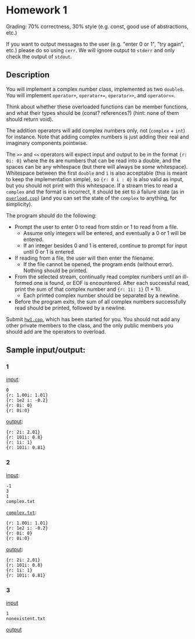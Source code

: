 # Homework 1
Grading: 70% correctness, 30% style (e.g. const, good use of abstractions, etc.)

If you want to output messages to the user (e.g. "enter 0 or 1", "try again", etc.) please do so using `cerr`. We will ignore output to `stderr` and only check the output of `stdout`.

## Description

You will implement a complex number class, implemented as two `double`s. You will implement `operator+`, `operator+=`, `operator>>`, and `operator<<`.

Think about whether these overloaded functions can be member functions, and what their types should be (const? references?) (hint: none of them should return void).

The addition operators will add complex numbers only, not (`complex` + `int`) for instance.  Note that adding complex numbers is just adding their real and imaginary components pointwise.

The `>>` and `<<` operators will expect input and output to be in the format `{r: 0i: 0}` where the `0`s are numbers that can be read into a double, and the spaces can be any whitespace (but there will always be _some_ whitespace). Whitespace between the first `double` and `i` is also acceptable (this is meant to keep the implementation simple), so `{r: 0 i : 0}` is also valid as input, but you should not print with this whitespace. If a stream tries to read a `complex` and the format is incorrect, it should be set to a failure state (as in [`overload.cpp`](../lecture2/overload.cpp)) (and you can set the state of the `complex` to anything, for simplicity).

The program should do the following:
- Prompt the user to enter 0 to read from stdin or 1 to read from a file.
  - Assume only integers will be entered, and eventually a 0 or 1 will be entered.
  -	If an integer besides 0 and 1 is entered, continue to prompt for input until 0 or 1 is entered.
- If reading from a file, the user will then enter the filename.
  - If the file cannot be opened, the program ends (without error). Nothing should be printed.
- From the selected stream, continually read complex numbers until an ill-formed one is found, or EOF is encountered. After each successful read, print the sum of that complex number and `{r: 1i: 1}` (1 + 1i).
  - Each printed complex number should be separated by a newline.
- Before the program exits, the sum of all complex numbers successfully read should be printed, followed by a newline.

Submit [`hw1.cpp`](hw1.cpp), which has been started for you. You should not add any other private members to the class, and the only public members you should add are the operators to overload.

## Sample input/output:

### 1
[input](t1.input):
```
0
{r: 1.00i: 1.01}
{r: 1e2 i: -0.2}
{r: 0i: 0}
{r: 0i:0}

```

[output](t1.output):
```
{r: 2i: 2.01}
{r: 101i: 0.8}
{r: 1i: 1}
{r: 101i: 0.81}

```

### 2
[input](t2.input):
```
-1
3
1
complex.txt

```

[`complex.txt`](complex.txt):
```
{r: 1.00i: 1.01}
{r: 1e2 i: -0.2}
{r: 0i: 0}
{r: 0i:0}

```

[output](t2.output):
```
{r: 2i: 2.01}
{r: 101i: 0.8}
{r: 1i: 1}
{r: 101i: 0.81}

```

### 3
[input](t3.input)
```
1
nonexistent.txt

```

[output](t3.output)
```
```
